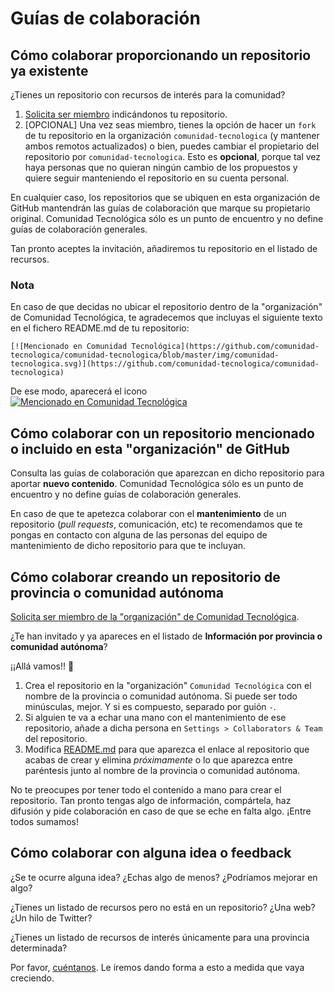 # Guías de colaboración

## Cómo colaborar proporcionando un repositorio ya existente

¿Tienes un repositorio con recursos de interés para la comunidad?

1. [Solicita ser miembro](https://github.com/comunidad-tecnologica/comunidad-tecnologica/issues/new?labels=&template=plantilla-para-solicitar-ser-miembro.md&title=) indicándonos tu repositorio.
2. [OPCIONAL] Una vez seas miembro, tienes la opción de hacer un `fork` de tu repositorio en la organización `comunidad-tecnologica` (y mantener ambos remotos actualizados) o bien, puedes cambiar el propietario del repositorio por `comunidad-tecnologica`. Esto es **opcional**, porque tal vez haya personas que no quieran ningún cambio de los propuestos y quiere seguir manteniendo el repositorio en su cuenta personal. 

En cualquier caso, los repositorios que se ubiquen en esta organización de GitHub mantendrán las guías de colaboración que marque su propietario original. Comunidad Tecnológica sólo es un punto de encuentro y no define guías de colaboración generales.

Tan pronto aceptes la invitación, añadiremos tu repositorio en el listado de recursos.

### Nota

En caso de que decidas no ubicar el repositorio dentro de la "organización" de Comunidad Tecnológica, te agradecemos que incluyas el siguiente texto en el fichero README.md de tu repositorio:

```
[![Mencionado en Comunidad Tecnológica](https://github.com/comunidad-tecnologica/comunidad-tecnologica/blob/master/img/comunidad-tecnologica.svg)](https://github.com/comunidad-tecnologica/comunidad-tecnologica)
```

De ese modo, aparecerá el icono [![Mencionado en Comunidad Tecnológica](https://github.com/comunidad-tecnologica/comunidad-tecnologica/blob/master/img/comunidad-tecnologica.svg)](https://github.com/comunidad-tecnologica/comunidad-tecnologica)

## Cómo colaborar con un repositorio mencionado o incluido en esta "organización" de GitHub

Consulta las guías de colaboración que aparezcan en dicho repositorio para aportar **nuevo contenido**. Comunidad Tecnológica sólo es un punto de encuentro y no define guías de colaboración generales.

En caso de que te apetezca colaborar con el **mantenimiento** de un repositorio (_pull requests_, comunicación, etc) te recomendamos que te pongas en contacto con alguna de las personas del equipo de mantenimiento de dicho repositorio para que te incluyan.

## Cómo colaborar creando un repositorio de provincia o comunidad autónoma

[Solicita ser miembro de la "organización" de Comunidad Tecnológica](https://github.com/comunidad-tecnologica/comunidad-tecnologica/issues/new).

¿Te han invitado y ya apareces en el listado de **Información por provincia o comunidad autónoma**?

¡¡Allá vamos!! :tada:

1. Crea el repositorio en la "organización" `Comunidad Tecnológica` con el nombre de la provincia o comunidad autónoma. Si puede ser todo minúsculas, mejor. Y si es compuesto, separado por guión `-`.
2. Si alguien te va a echar una mano con el mantenimiento de ese repositorio, añade a dicha persona en `Settings > Collaborators & Team` del repositorio.
3. Modifica [README.md](https://github.com/comunidad-tecnologica/comunidad-tecnologica/blob/master/README.md) para que aparezca el enlace al repositorio que acabas de crear y elimina _próximamente_ o lo que aparezca entre paréntesis junto al nombre de la provincia o comunidad autónoma.

No te preocupes por tener todo el contenido a mano para crear el repositorio. Tan pronto tengas algo de información, compártela, haz difusión y pide colaboración en caso de que se eche en falta algo. ¡Entre todos sumamos!

## Cómo colaborar con alguna idea o feedback

¿Se te ocurre alguna idea? ¿Echas algo de menos? ¿Podríamos mejorar en algo?

¿Tienes un listado de recursos pero no está en un repositorio? ¿Una web? ¿Un hilo de Twitter?

¿Tienes un listado de recursos de interés únicamente para una provincia determinada?

Por favor, [cuéntanos](https://github.com/comunidad-tecnologica/comunidad-tecnologica/issues/new). Le iremos dando forma a esto a medida que vaya creciendo.
